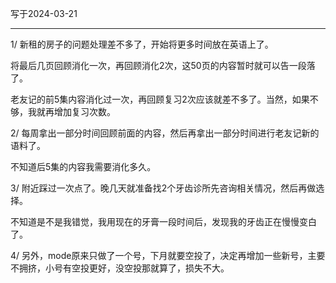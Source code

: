 写于2024-03-21

-----

1/  新租的房子的问题处理差不多了，开始将更多时间放在英语上了。

将最后几页回顾消化一次，再回顾消化2次，这50页的内容暂时就可以告一段落了。

老友记的前5集内容消化过一次，再回顾复习2次应该就差不多了。当然，如果不够，我就再增加复习次数。

2/ 每周拿出一部分时间回顾前面的内容，然后再拿出一部分时间进行老友记新的语料了。

不知道后5集的内容我需要消化多久。

3/ 附近踩过一次点了。晚几天就准备找2个牙齿诊所先咨询相关情况，然后再做选择。

不知道是不是我错觉，我用现在的牙膏一段时间后，发现我的牙齿正在慢慢变白了。

4/ 另外，mode原来只做了一个号，下月就要空投了，决定再增加一些新号，主要不拥挤，小号有空投更好，没空投那就算了，损失不大。

